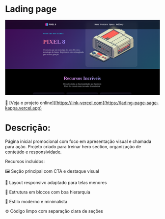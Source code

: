 # Lading page

![Preview do projeto](https://github.com/Kyotarou-dev12/Lading-page/blob/main/img/ladding-page.png)


🔗 [Veja o projeto online]([https://link-vercel.com](https://lading-page-sage-kappa.vercel.app)


# Descrição:

Página inicial promocional com foco em apresentação visual e chamada para ação. Projeto criado para treinar hero section, organização de conteúdo e responsividade.

Recursos incluídos:

🖼️ Seção principal com CTA e destaque visual

📱 Layout responsivo adaptado para telas menores

🧭 Estrutura em blocos com boa hierarquia

🎨 Estilo moderno e minimalista

⚙️ Código limpo com separação clara de seções
